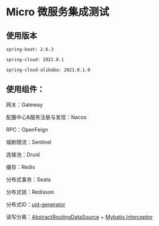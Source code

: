 # Micro 微服务集成测试

## 使用版本
```
spring-boot: 2.6.3

spring-cloud: 2021.0.1

spring-cloud-alibaba: 2021.0.1.0
```

## 使用组件：  
网关：Gateway

配置中心&服务注册与发现：Nacos

RPC：OpenFeign

熔断限流：Sentinel

连接池：Druid

缓存：Redis

分布式事务：Seata

分布式锁：Redisson

分布式ID：[uid-generator](micro-modules/ms-id)

读写分离：[AbstractRoutingDataSource](micro-core/core-mybatis/src/main/java/com/laiyw/micro/mybatis/dynamic/DynamicDataSource.java) + [Mybatis Interceptor](micro-core/core-mybatis/src/main/java/com/laiyw/micro/mybatis/interceptor/DynamicDataSourceInterceptor.java)
